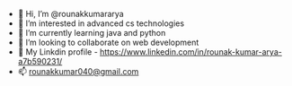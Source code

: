 - 👋 Hi, I’m @rounakkumararya
- 👀 I’m interested in advanced cs technologies
- 🌱 I’m currently learning java and python
- 💞️ I’m looking to collaborate on web development
- 🔗 My Linkdin profile - https://www.linkedin.com/in/rounak-kumar-arya-a7b590231/
- 📫 rounakkumar040@gmail.com

<!---
rounakkumararya/rounakkumararya is a ✨ special ✨ repository because its `README.md` (this file) appears on your GitHub profile.
You can click the Preview link to take a look at your changes.
--->
